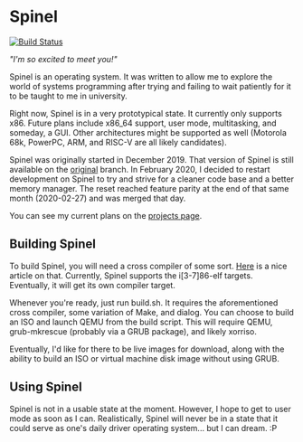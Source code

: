 # Spinel

[![Build Status](https://travis-ci.com/Sparkpin/spinel.svg?branch=master)](https://travis-ci.com/Sparkpin/spinel)

*"I'm so excited to meet you!"*

Spinel is an operating system. It was written to allow me to explore the world
of systems programming after trying and failing to wait patiently for it to be
taught to me in university.

Right now, Spinel is in a very prototypical state. It currently only supports
x86. Future plans include x86_64 support, user mode, multitasking, and someday,
a GUI. Other architectures might be supported as well (Motorola 68k, PowerPC,
ARM, and RISC-V  are all likely candidates).

Spinel was originally started in December 2019. That version of Spinel is still
available on the [original](https://github.com/Sparkpin/spinel/tree/original)
branch. In February 2020, I decided to restart development on Spinel to try and
strive for a cleaner code base and a better memory manager. The reset reached
feature parity at the end of that same month (2020-02-27) and was merged that
day.

You can see my current plans on the
[projects page](https://github.com/Sparkpin/spinel/projects/1).

## Building Spinel

To build Spinel, you will need a cross compiler of some sort.
[Here](https://wiki.osdev.org/GCC_Cross-Compiler) is a nice article on that.
Currently, Spinel supports the i[3-7]86-elf targets. Eventually, it will get
its own compiler target.

Whenever you're ready, just run build.sh. It requires the aforementioned cross
compiler, some variation of Make, and dialog. You can choose to build an ISO
and launch QEMU from the build script. This will require QEMU, grub-mkrescue
(probably via a GRUB package), and likely xorriso.

Eventually, I'd like for there to be live images for download, along with the
ability to build an ISO or virtual machine disk image without using GRUB.

## Using Spinel

Spinel is not in a usable state at the moment. However, I hope to get to user mode as
soon as I can. Realistically, Spinel will never be in a state that it could serve as
one's daily driver operating system... but I can dream. :P
